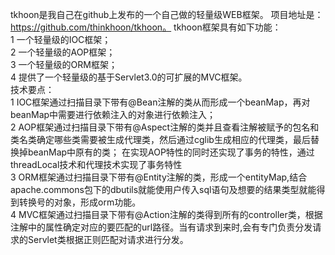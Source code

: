
tkhoon是我自己在github上发布的一个自己做的轻量级WEB框架。
项目地址是： https://github.com/thinkhoon/tkhoon。 
tkhoon框架具有如下功能： <br />
1 一个轻量级的IOC框架； <br/>
2 一个轻量级的AOP框架； <br />
3 一个轻量级的ORM框架； <br />
4 提供了一个轻量级的基于Servlet3.0的可扩展的MVC框架。 <br />
技术要点： <br />
1 IOC框架通过扫描目录下带有@Bean注解的类从而形成一个beanMap，再对beanMap中需要进行依赖注入的对象进行依赖注入； <br />
2 AOP框架通过扫描目录下带有@Aspect注解的类并且查看注解被赋予的包名和类名类确定哪些类需要被生成代理类，然后通过cglib生成相应的代理类，最后替换掉beanMap中原有的类；
 在实现AOP特性的同时还实现了事务的特性，通过threadLocal技术和代理技术实现了事务特性 <br />
3 ORM框架通过扫描目录下带有@Entity注解的类，形成一个entityMap,结合apache.commons包下的dbutils就能使用户传入sql语句及想要的结果类型就能得到转换号的对象，形成orm功能。 <br />
4 MVC框架通过扫描目录下带有@Action注解的类得到所有的controller类，根据注解中的属性确定对应的要匹配的url路径。当有请求到来时,会有专门负责分发请求的Servlet类根据正则匹配对请求进行分发。
